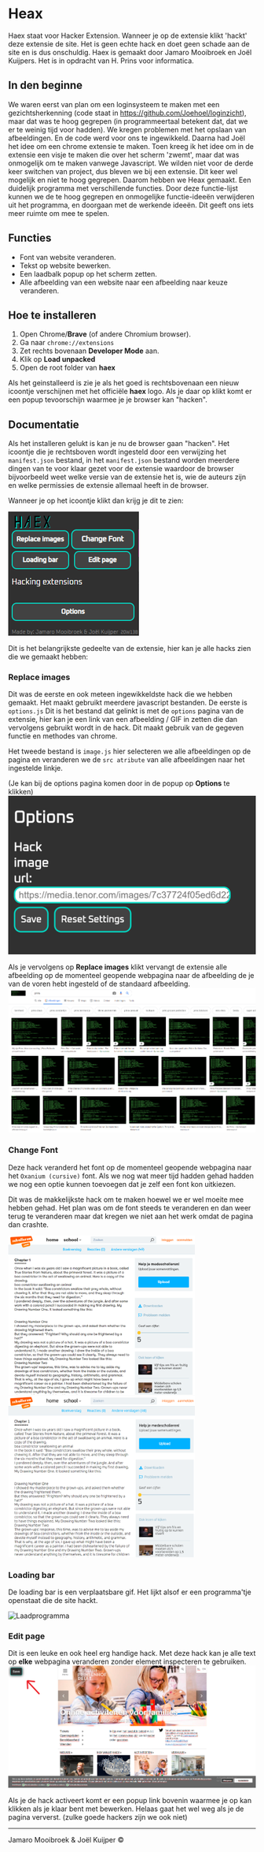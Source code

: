 # Heax

Haex staat voor Hacker Extension. Wanneer je op de extensie klikt 'hackt' deze extensie de site. Het is geen echte hack en doet geen schade aan de site en is dus onschuldig.
Haex is gemaakt door Jamaro Mooibroek en Joël Kuijpers. Het is in opdracht van H. Prins voor informatica.

## In den beginne

We waren eerst van plan om een loginsysteem te maken met een gezichtsherkenning (code staat in https://github.com/Joehoel/loginzicht), maar dat was te hoog gegrepen (in programmeertaal betekent dat, dat we er te weinig tijd voor hadden). We kregen problemen met het opslaan van afbeeldingen. En de code werd voor ons te ingewikkeld. Daarna had Joël het idee om een chrome extensie te maken. Toen kreeg ik het idee om in de extensie een visje te maken die over het scherm 'zwemt', maar dat was onmogelijk om te maken vanwege Javascript. We wilden niet voor de derde keer switchen van project, dus bleven we bij een extensie. Dit keer wel mogelijk en niet te hoog gegrepen.
Daarom hebben we Heax gemaakt. Een duidelijk programma met verschillende functies. Door deze functie-lijst kunnen we de te hoog gegrepen en onmogelijke functie-ideeën verwijderen uit het programma, en doorgaan met de werkende ideeën. Dit geeft ons iets meer ruimte om mee te spelen.

## Functies

- Font van website veranderen.
- Tekst op website bewerken.
- Een laadbalk popup op het scherm zetten.
- Alle afbeelding van een website naar een afbeelding naar keuze veranderen.

## Hoe te installeren

1. Open Chrome/**Brave** (of andere Chromium browser).
2. Ga naar `chrome://extensions`
3. Zet rechts bovenaan **Developer Mode** aan.
4. Klik op **Load unpacked**
5. Open de root folder van **haex**

Als het geinstalleerd is zie je als het goed is rechtsbovenaan een nieuw icoontje verschijnen met het officiële **haex** logo. Als je daar op klikt komt er een popup tevoorschijn waarmee je je browser kan "hacken".

## Documentatie

Als het installeren gelukt is kan je nu de browser gaan "hacken". Het icoontje die je rechtsboven wordt ingesteld door een verwijzing het `manifest.json` bestand, in het `manifest.json` bestand worden meerdere dingen van te voor klaar gezet voor de extensie waardoor de browser bijvoorbeeld weet welke versie van de extensie het is, wie de auteurs zijn en welke permissies de extensie allemaal heeft in de browser.

Wanneer je op het icoontje klikt dan krijg je dit te zien:

![Popup](https://raw.githubusercontent.com/Joehoel/haex/master/src/assets/documentation/popup.png)

Dit is het belangrijkste gedeelte van de extensie, hier kan je alle hacks zien die we gemaakt hebben:

### Replace images

Dit was de eerste en ook meteen ingewikkeldste hack die we hebben gemaakt. Het maakt gebruikt meerdere javascript bestanden. De eerste is `options.js` Dit is het bestand dat gelinkt is met de `options` pagina van de extensie, hier kan je een link van een afbeelding / GIF in zetten die dan vervolgens gebruikt wordt in de hack. Dit maakt gebruik van de gegeven functie en methodes van chrome.

Het tweede bestand is `image.js` hier selecteren we alle afbeeldingen op de pagina en veranderen we de `src atribute` van alle afbeeldingen naar het ingestelde linkje.

(Je kan bij de options pagina komen door in de popup op **Options** te klikken)
![Options](https://raw.githubusercontent.com/Joehoel/haex/master/src/assets/documentation/options.png)

Als je vervolgens op **Replace images** klikt vervangt de extensie alle afbeelding op de momenteel geopende webpagina naar de afbeelding de je van de voren hebt ingesteld of de standaard afbeelding.
![Image hack](https://raw.githubusercontent.com/Joehoel/haex/master/src/assets/documentation/image-hack.png)

### Change Font

Deze hack veranderd het font op de momenteel geopende webpagina naar het `Oxanium (cursive)` font. Als we nog wat meer tijd hadden gehad hadden we nog een optie kunnen toevoegen dat je zelf een font kon uitkiezen.

Dit was de makkelijkste hack om te maken hoewel we er wel moeite mee hebben gehad. Het plan was om de font steeds te veranderen en dan weer terug te veranderen maar dat kregen we niet aan het werk omdat de pagina dan crashte.

<img src="https://raw.githubusercontent.com/Joehoel/haex/master/src/assets/documentation/before.png" alt="after" width="380"/><img src="https://raw.githubusercontent.com/Joehoel/haex/master/src/assets/documentation/after.png" alt="after" width="380"/>

### Loading bar

De loading bar is een verplaatsbare gif. Het lijkt alsof er een programma'tje openstaat die de site hackt.

<img src="https://media.giphy.com/media/oVvhEYvWDvE1G/200.gif" alt="Laadprogramma">

### Edit page

Dit is een leuke en ook heel erg handige hack. Met deze hack kan je alle text op **elke** webpagina veranderen zonder element inspecteren te gebruiken.
![Edit](https://raw.githubusercontent.com/Joehoel/haex/master/src/assets/documentation/edit.png)

Als je de hack activeert komt er een popup link bovenin waarmee je op kan klikken als je klaar bent met bewerken. Helaas gaat het wel weg als je de pagina ververst. (zulke goede hackers zijn we ook niet)

---

Jamaro Mooibroek & Joël Kuijper ©
